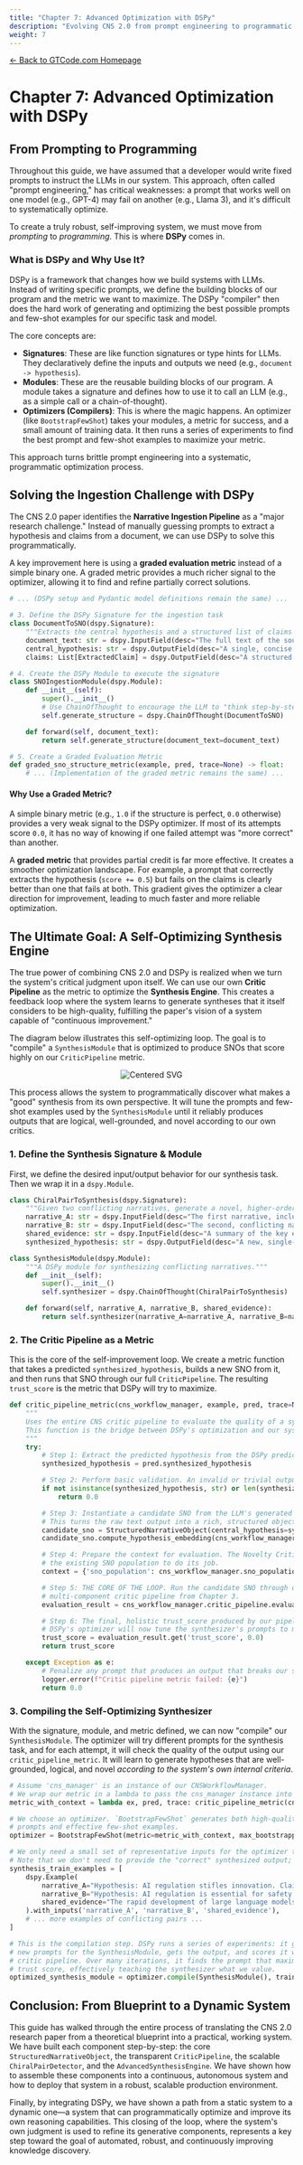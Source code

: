 ```yaml
---
title: "Chapter 7: Advanced Optimization with DSPy"
description: "Evolving CNS 2.0 from prompt engineering to programmatic optimization using DSPy"
weight: 7
---
```


<div class="guide-header">
    <a href="/" class="home-link">← Back to GTCode.com Homepage</a>
</div>

# Chapter 7: Advanced Optimization with DSPy

## From Prompting to Programming

Throughout this guide, we have assumed that a developer would write fixed prompts to instruct the LLMs in our system. This approach, often called "prompt engineering," has critical weaknesses: a prompt that works well on one model (e.g., GPT-4) may fail on another (e.g., Llama 3), and it's difficult to systematically optimize.

To create a truly robust, self-improving system, we must move from *prompting* to *programming*. This is where **DSPy** comes in.

### What is DSPy and Why Use It?
DSPy is a framework that changes how we build systems with LLMs. Instead of writing specific prompts, we define the building blocks of our program and the metric we want to maximize. The DSPy "compiler" then does the hard work of generating and optimizing the best possible prompts and few-shot examples for our specific task and model.

The core concepts are:
-   **Signatures**: These are like function signatures or type hints for LLMs. They declaratively define the inputs and outputs we need (e.g., `document -> hypothesis`).
-   **Modules**: These are the reusable building blocks of our program. A module takes a signature and defines how to use it to call an LLM (e.g., as a simple call or a chain-of-thought).
-   **Optimizers (Compilers)**: This is where the magic happens. An optimizer (like `BootstrapFewShot`) takes your modules, a metric for success, and a small amount of training data. It then runs a series of experiments to find the best prompt and few-shot examples to maximize your metric.

This approach turns brittle prompt engineering into a systematic, programmatic optimization process.

## Solving the Ingestion Challenge with DSPy

The CNS 2.0 paper identifies the **Narrative Ingestion Pipeline** as a "major research challenge." Instead of manually guessing prompts to extract a hypothesis and claims from a document, we can use DSPy to solve this programmatically.

A key improvement here is using a **graded evaluation metric** instead of a simple binary one. A graded metric provides a much richer signal to the optimizer, allowing it to find and refine partially correct solutions.

```python
# ... (DSPy setup and Pydantic model definitions remain the same) ...

# 3. Define the DSPy Signature for the ingestion task
class DocumentToSNO(dspy.Signature):
    """Extracts the central hypothesis and a structured list of claims from a document."""
    document_text: str = dspy.InputField(desc="The full text of the source document.")
    central_hypothesis: str = dspy.OutputField(desc="A single, concise sentence summarizing the main argument.")
    claims: List[ExtractedClaim] = dspy.OutputField(desc="A structured list of key claims and relationships.")

# 4. Create the DSPy Module to execute the signature
class SNOIngestionModule(dspy.Module):
    def __init__(self):
        super().__init__()
        # Use ChainOfThought to encourage the LLM to "think step-by-step"
        self.generate_structure = dspy.ChainOfThought(DocumentToSNO)

    def forward(self, document_text):
        return self.generate_structure(document_text=document_text)

# 5. Create a Graded Evaluation Metric
def graded_sno_structure_metric(example, pred, trace=None) -> float:
    # ... (Implementation of the graded metric remains the same) ...
```

#### Why Use a Graded Metric?
A simple binary metric (e.g., `1.0` if the structure is perfect, `0.0` otherwise) provides a very weak signal to the DSPy optimizer. If most of its attempts score `0.0`, it has no way of knowing if one failed attempt was "more correct" than another.

A **graded metric** that provides partial credit is far more effective. It creates a smoother optimization landscape. For example, a prompt that correctly extracts the hypothesis (`score += 0.5`) but fails on the claims is clearly better than one that fails at both. This gradient gives the optimizer a clear direction for improvement, leading to much faster and more reliable optimization.

## The Ultimate Goal: A Self-Optimizing Synthesis Engine

The true power of combining CNS 2.0 and DSPy is realized when we turn the system's critical judgment upon itself. We can use our own **Critic Pipeline** as the metric to optimize the **Synthesis Engine**. This creates a feedback loop where the system learns to generate syntheses that it itself considers to be high-quality, fulfilling the paper's vision of a system capable of "continuous improvement."

The diagram below illustrates this self-optimizing loop. The goal is to "compile" a `SynthesisModule` that is optimized to produce SNOs that score highly on our `CriticPipeline` metric.

<div style="text-align: center;">
  <img src="/img/diagram-02.svg" alt="Centered SVG" style="display: inline-block;" />
</div>

This process allows the system to programmatically discover what makes a "good" synthesis from its own perspective. It will tune the prompts and few-shot examples used by the `SynthesisModule` until it reliably produces outputs that are logical, well-grounded, and novel according to our own critics.

### 1. Define the Synthesis Signature & Module

First, we define the desired input/output behavior for our synthesis task. Then we wrap it in a `dspy.Module`.

```python
class ChiralPairToSynthesis(dspy.Signature):
    """Given two conflicting narratives, generate a novel, higher-order hypothesis that resolves the conflict."""
    narrative_A: str = dspy.InputField(desc="The first narrative, including its central hypothesis and key supporting claims.")
    narrative_B: str = dspy.InputField(desc="The second, conflicting narrative, including its central hypothesis and key supporting claims.")
    shared_evidence: str = dspy.InputField(desc="A summary of the key evidence that both narratives are trying to explain.")
    synthesized_hypothesis: str = dspy.OutputField(desc="A new, single-sentence hypothesis that resolves the conflict and synthesizes the core insights of both narratives.")

class SynthesisModule(dspy.Module):
    """A DSPy module for synthesizing conflicting narratives."""
    def __init__(self):
        super().__init__()
        self.synthesizer = dspy.ChainOfThought(ChiralPairToSynthesis)

    def forward(self, narrative_A, narrative_B, shared_evidence):
        return self.synthesizer(narrative_A=narrative_A, narrative_B=narrative_B, shared_evidence=shared_evidence)
```

### 2. The Critic Pipeline as a Metric

This is the core of the self-improvement loop. We create a metric function that takes a predicted `synthesized_hypothesis`, builds a new SNO from it, and then runs that SNO through our full `CriticPipeline`. The resulting `trust_score` is the metric that DSPy will try to maximize.

```python
def critic_pipeline_metric(cns_workflow_manager, example, pred, trace=None) -> float:
    """
    Uses the entire CNS critic pipeline to evaluate the quality of a synthesized hypothesis.
    This function is the bridge between DSPy's optimization and our system's own judgment.
    """
    try:
        # Step 1: Extract the predicted hypothesis from the DSPy prediction object.
        synthesized_hypothesis = pred.synthesized_hypothesis

        # Step 2: Perform basic validation. An invalid or trivial output gets the worst score.
        if not isinstance(synthesized_hypothesis, str) or len(synthesized_hypothesis) < 20:
            return 0.0

        # Step 3: Instantiate a candidate SNO from the LLM's generated hypothesis.
        # This turns the raw text output into a rich, structured object.
        candidate_sno = StructuredNarrativeObject(central_hypothesis=synthesized_hypothesis)
        candidate_sno.compute_hypothesis_embedding(cns_workflow_manager.embedding_model)

        # Step 4: Prepare the context for evaluation. The Novelty Critic needs to see
        # the existing SNO population to do its job.
        context = {'sno_population': cns_workflow_manager.sno_population}

        # Step 5: THE CORE OF THE LOOP. Run the candidate SNO through our complete,
        # multi-component critic pipeline from Chapter 3.
        evaluation_result = cns_workflow_manager.critic_pipeline.evaluate_sno(candidate_sno, context)

        # Step 6: The final, holistic trust_score produced by our pipeline is the metric.
        # DSPy's optimizer will now tune the synthesizer's prompts to maximize this score.
        trust_score = evaluation_result.get('trust_score', 0.0)
        return trust_score

    except Exception as e:
        # Penalize any prompt that produces an output that breaks our system.
        logger.error(f"Critic pipeline metric failed: {e}")
        return 0.0
```

### 3. Compiling the Self-Optimizing Synthesizer

With the signature, module, and metric defined, we can now "compile" our `SynthesisModule`. The optimizer will try different prompts for the synthesis task, and for each attempt, it will check the quality of the output using our `critic_pipeline_metric`. It will learn to generate hypotheses that are well-grounded, logical, and novel *according to the system's own internal criteria*.

```python
# Assume 'cns_manager' is an instance of our CNSWorkflowManager.
# We wrap our metric in a lambda to pass the cns_manager instance into it.
metric_with_context = lambda ex, pred, trace: critic_pipeline_metric(cns_manager, ex, pred, trace)

# We choose an optimizer. `BootstrapFewShot` generates both high-quality
# prompts and effective few-shot examples.
optimizer = BootstrapFewShot(metric=metric_with_context, max_bootstrapped_demos=2)

# We only need a small set of representative inputs for the optimizer to work with.
# Note that we don't need to provide the "correct" synthesized output; the metric does that.
synthesis_train_examples = [
    dspy.Example(
        narrative_A="Hypothesis: AI regulation stifles innovation. Claims: Excessive rules slow down development.",
        narrative_B="Hypothesis: AI regulation is essential for safety. Claims: Unchecked AI poses existential risks.",
        shared_evidence="The rapid development of large language models."
    ).with_inputs('narrative_A', 'narrative_B', 'shared_evidence'),
    # ... more examples of conflicting pairs ...
]

# This is the compilation step. DSPy runs a series of experiments: it generates
# new prompts for the SynthesisModule, gets the output, and scores it with our
# critic pipeline. Over many iterations, it finds the prompt that maximizes the
# trust score, effectively teaching the synthesizer what we value.
optimized_synthesis_module = optimizer.compile(SynthesisModule(), trainset=synthesis_train_examples)
```

## Conclusion: From Blueprint to a Dynamic System

This guide has walked through the entire process of translating the CNS 2.0 research paper from a theoretical blueprint into a practical, working system. We have built each component step-by-step: the core `StructuredNarrativeObject`, the transparent `CriticPipeline`, the scalable `ChiralPairDetector`, and the `AdvancedSynthesisEngine`. We have shown how to assemble these components into a continuous, autonomous system and how to deploy that system in a robust, scalable production environment.

Finally, by integrating DSPy, we have shown a path from a static system to a dynamic one—a system that can programmatically optimize and improve its own reasoning capabilities. This closing of the loop, where the system's own judgment is used to refine its generative components, represents a key step toward the goal of automated, robust, and continuously improving knowledge discovery.
